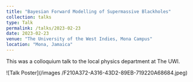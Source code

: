 ```yaml
---
title: "Bayesian Forward Modelling of Supermassive Blackholes"
collection: talks
type: Talk
permalink: /talks/2023-02-23
date: 2023-02-23
venue: "The University of the West Indies, Mona Campus"
location: "Mona, Jamaica"
---
```


This was a colloquium talk to the local physics department at The UWI.

![Talk Poster](/images
/F210A372-A316-43D2-89EB-719220A68684.jpeg)
